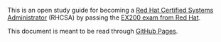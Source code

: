 This is an open study guide for becoming a [Red Hat Certified Systems Administrator](https://www.redhat.com/en/services/certification/rhcsa) (RHCSA) by passing the [EX200 exam from Red Hat](https://www.redhat.com/en/services/training/ex200-red-hat-certified-system-administrator-rhcsa-exam).

This document is meant to be read through [GitHub Pages](http://rbong.github.io/rhcsa-open-guide).
